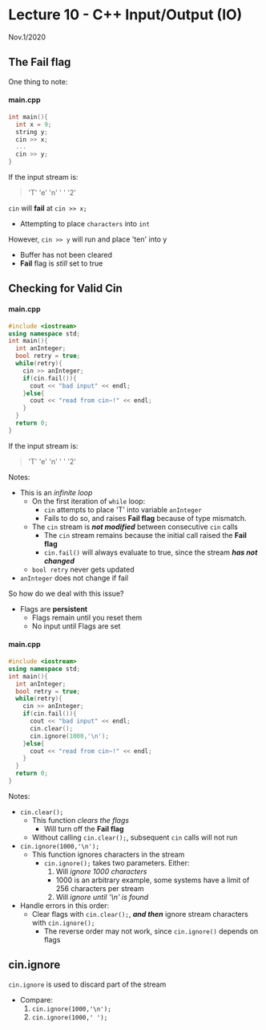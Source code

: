 # Lecture 10 - C++ Input/Output (IO)
Nov.1/2020

## The Fail flag

One thing to note:

#### main.cpp
```c++
int main(){
  int x = 9;
  string y;
  cin >> x;
  ...
  cin >> y;
}
```
If the input stream is:

> 'T' 'e' 'n' ' ' '2'

`cin` will **fail** at `cin >> x;`
* Attempting to place `characters` into `int`

However, `cin >> y` will run and place 'ten' into y
* Buffer has not been cleared
* **Fail** flag is *still* set to true

## Checking for Valid Cin

#### main.cpp
```c++
#include <iostream>
using namespace std;
int main(){
  int anInteger;
  bool retry = true;
  while(retry){
    cin >> anInteger;
    if(cin.fail()){
      cout << "bad input" << endl;
    }else{
      cout << "read from cin~!" << endl;
    }
  }
  return 0;
}
```
If the input stream is:

> 'T' 'e' 'n' ' ' '2'

Notes:
* This is an *infinite loop*
  * On the first iteration of `while` loop:
    * `cin` attempts to place 'T' into variable `anInteger`
    * Fails to do so, and raises **Fail flag** because of type mismatch.
  * The `cin` stream is ***not modified*** between consecutive `cin` calls
    * The `cin` stream remains because the initial call raised the **Fail flag**
    * `cin.fail()` will always evaluate to true, since the stream ***has not changed***
  * `bool retry` never gets updated
* `anInteger` does not change if fail

So how do we deal with this issue?
* Flags are **persistent**
  * Flags remain until you reset them
  * No input until Flags are set

#### main.cpp
```c++
#include <iostream>
using namespace std;
int main(){
  int anInteger;
  bool retry = true;
  while(retry){
    cin >> anInteger;
    if(cin.fail()){
      cout << "bad input" << endl;
      cin.clear();
      cin.ignore(1000,'\n');
    }else{
      cout << "read from cin~!" << endl;
    }
  }
  return 0;
}
```
Notes:
* `cin.clear();`
  * This function *clears the flags*
    * Will turn off the **Fail flag**
  * Without calling `cin.clear();`, subsequent `cin` calls will not run
* `cin.ignore(1000,'\n');`
  * This function ignores characters in the stream
    * `cin.ignore();` takes two parameters. Either:
      1. Will *ignore 1000 characters*
        * 1000 is an arbitrary example, some systems have a limit of 256 characters per stream
      2. Will *ignore until '\n' is found*
* Handle errors in this order:
  * Clear flags with `cin.clear();`, ***and then*** ignore stream characters with `cin.ignore();`
    * The reverse order may not work, since `cin.ignore()` depends on flags

## cin.ignore

`cin.ignore` is used to discard part of the stream
* Compare:
  1. `cin.ignore(1000,'\n');`
  2. `cin.ignore(1000,' ');`
